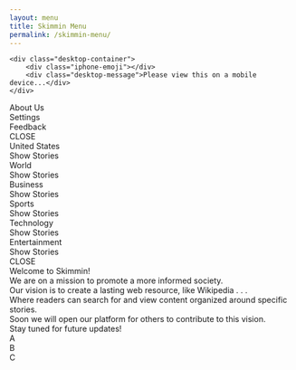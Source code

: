 ```yaml
---
layout: menu
title: Skimmin Menu
permalink: /skimmin-menu/
---
```


<div class="desktop-screen">
    
    <div class="desktop-container">
    	<div class="iphone-emoji"></div>
    	<div class="desktop-message">Please view this on a mobile device...</div>
    </div>
</div>
    
<div class="options-container">
	<div id="about-us-circle" class="menu-circle about-us">
		<div class="heart-emoji"></div>
        	<div id="about-us-circle-cover" class="circle-cover"></div>
        </div>
        <div id="about-us-text" class="menu-text about-us">About Us</div>
        <div id="settings-circle" class="menu-circle settings">
        	<div class="gear-emoji"></div>
        	<div id="settings-circle-cover" class="circle-cover"></div>
        </div>
        <div id="settings-text" class="menu-text settings">Settings</div>
        <div id="feedback-circle" class="menu-circle feedback">
            <div class="speaking-head-emoji"></div>
        	<div id="feedback-circle-cover" class="circle-cover"></div>
        </div>
       	<div id="feedback-text" class="menu-text feedback">Feedback</div>
</div>
	
<div id="settings-fresh-screen" class="display-none">
        <div id="settings-close-text" class="close-text">CLOSE</div>    	
        <div class="settings-category-heading-text">United States</div>
        <div id="settings-tappable-element-us" class="settings-category-tappable-element us">
            <div id="settings-status-text-us" class="settings-category-status-text">Show Stories</div>
        </div>
        <div class="settings-category-heading-text">World</div>
        <div id="settings-tappable-element-world" class="settings-category-tappable-element world">
            <div id="settings-status-text-world" class="settings-category-status-text">Show Stories</div>
        </div>
        <div class="settings-category-heading-text">Business</div>
        <div id="settings-tappable-element-business" class="settings-category-tappable-element business">
            <div id="settings-status-text-business" class="settings-category-status-text">Show Stories</div>
        </div>
        <div class="settings-category-heading-text">Sports</div>
        <div id="settings-tappable-element-sports" class="settings-category-tappable-element sports">
            <div id="settings-status-text-sports" class="settings-category-status-text">Show Stories</div>
        </div>
        <div class="settings-category-heading-text">Technology</div>
        <div id="settings-tappable-element-technology" class="settings-category-tappable-element technology">
            <div id="settings-status-text-technology" class="settings-category-status-text">Show Stories</div>
        </div>
        <div class="settings-category-heading-text">Entertainment</div>
        <div id="settings-tappable-element-entertainment" class="settings-category-tappable-element entertainment">
            <div id="settings-status-text-entertainment" class="settings-category-status-text">Show Stories</div>
        </div>
</div>
         
        
<div id="about-fresh-screen" class="display-none">
	<div id="about-us-close-text" class="close-text">CLOSE</div>
	<div class="about-text"><span class="about-leader blue">Welcome</span> to Skimmin!</div>
	<div class="about-text"><span class="about-leader orange">We are on a mission</span> to promote a more informed society.</div>
	<div class="about-text"><span class="about-leader green">Our vision</span> is to create a lasting web resource, like Wikipedia . . .</div>
	<div class="about-text"><span class="about-leader red">Where readers</span> can search for and view content organized around specific stories.</div>
	<div class="about-text"><span class="about-leader purple">Soon we will</span> open our platform for others to contribute to this vision.</div>
	<div class="about-text"><span class="about-leader turquoise">Stay tuned</span> for future updates!</div>
</div>
        
           
<div class="render-typeface regular">A</div>
<div class="render-typeface bold">B</div>
<div class="render-typeface black">C</div>
    

<script src="http://davemuench.com/js/jquery-2.0.0.min.js"></script>
<script src="http://davemuench.com/js/menu.js"></script>
<script src="http://davemuench.com/js/fastclick.js"></script>

<script>
	new Menu();
</script>

</body>
